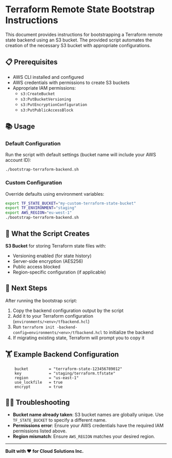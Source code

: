 # Terraform Remote State Bootstrap Instructions

This document provides instructions for bootstrapping a Terraform remote state backend using an S3 bucket. The provided script automates the creation of the necessary S3 bucket with appropriate configurations.

## 📋 Prerequisites

- AWS CLI installed and configured
- AWS credentials with permissions to create S3 buckets
- Appropriate IAM permissions:
  - `s3:CreateBucket`
  - `s3:PutBucketVersioning`
  - `s3:PutEncryptionConfiguration`
  - `s3:PutPublicAccessBlock`

## 📚️ Usage

### Default Configuration

Run the script with default settings (bucket name will include your AWS account ID):

```bash
./bootstrap-terraform-backend.sh
```

### Custom Configuration

Override defaults using environment variables:

```bash
export TF_STATE_BUCKET="my-custom-terraform-state-bucket"
export TF_ENVIRONMENT="staging"
export AWS_REGION="eu-west-1"
./bootstrap-terraform-backend.sh
```

## 🕌 What the Script Creates

**S3 Bucket** for storing Terraform state files with:
  - Versioning enabled (for state history)
  - Server-side encryption (AES256)
  - Public access blocked
  - Region-specific configuration (if applicable)

## 🦶 Next Steps

After running the bootstrap script:

1. Copy the backend configuration output by the script
2. Add it to your Terraform configuration (`environments/<env>/tfbackend.hcl`)
3. Run `terraform init -backend-config=environments/<env>/tfbackend.hcl` to initialize the backend
4. If migrating existing state, Terraform will prompt you to copy it

## 🏋️ Example Backend Configuration

```hcl
    bucket         = "terraform-state-123456789012"
    key            = "staging/terraform.tfstate"
    region         = "us-east-1"
    use_lockfile   = true
    encrypt        = true
```

## 😵‍💫 Troubleshooting

- **Bucket name already taken**: S3 bucket names are globally unique. Use `TF_STATE_BUCKET` to specify a different name.
- **Permissions error**: Ensure your AWS credentials have the required IAM permissions listed above.
- **Region mismatch**: Ensure `AWS_REGION` matches your desired region.

---

**Built with ❤️ for Cloud Solutions Inc.**
